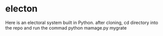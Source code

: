 # electon
Here is an electoral system built in Python. after cloning, cd directory into the repo and run the commad python mamage.py  mygrate
